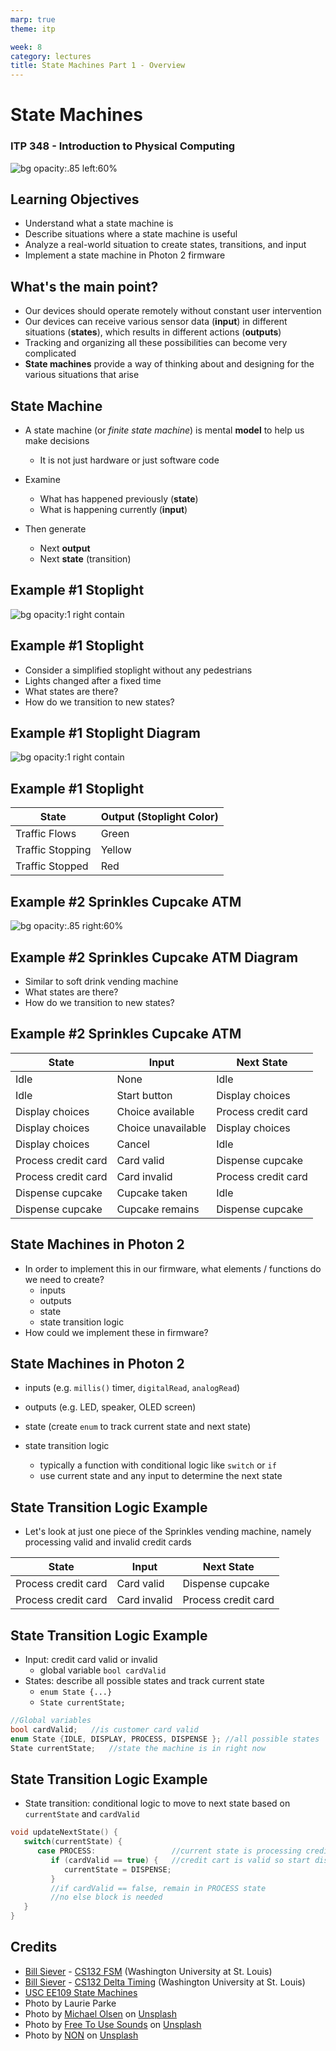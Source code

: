 ```yaml
---
marp: true
theme: itp

week: 8
category: lectures
title: State Machines Part 1 - Overview
---
```

<!-- headingDivider: 2 -->

# State Machines
### ITP 348 - Introduction to Physical Computing

![bg opacity:.85 left:60%](lecture_state_machines_overview.assets/image-20200303153612762.png)

## Learning Objectives
* Understand what a state machine is
* Describe situations where a state machine is useful
* Analyze a real-world situation to create states, transitions, and input
* Implement a state machine in Photon 2 firmware

## What's the main point?

* Our devices should operate remotely without constant user intervention
* Our devices can receive various sensor data (**input**) in different situations (**states**), which results in different actions (**outputs**)
* Tracking and organizing all these possibilities can become very complicated
* **State machines** provide a way of thinking about and designing for the various situations that arise

## State Machine

* A state machine (or *finite state machine*) is mental **model** to help us make decisions
  * It is not just hardware or just software code
* Examine
  * What has happened previously (**state**)
  * What is happening currently (**input**)

* Then generate
  * Next **output**
  * Next **state** (transition)

## Example #1 Stoplight
![bg opacity:1 right contain](lecture_state_machines_overview.assets/stoplight.jpg)


## Example #1 Stoplight

* Consider a simplified stoplight without any pedestrians
* Lights changed after a fixed time
* What states are there?
* How do we transition to new states?

## Example #1 Stoplight Diagram
![bg opacity:1 right contain](lecture_state_machines_overview.assets/simple_stop_light_state_diagram.png)

<!-- draw state diagram
-->

## Example #1 Stoplight

| State            | Output (Stoplight Color) |
| ---------------- | ------------------------ |
| Traffic Flows    | Green                    |
| Traffic Stopping | Yellow                   |
| Traffic Stopped  | Red                      |

## Example #2 Sprinkles Cupcake ATM 
![bg opacity:.85 right:60%](lecture_state_machines_overview.assets/image-20200303153612762-1614475019108.png)

<!--
<img src="lecture_finite_state_machines.assets/image-20200303153612762.png" alt="image-20200303153612762" style="width:800px;" />
-->

<!-- draw state diagram
idle +start+ display 
display +select+ process
display -cancel- idle
display |selection empty| display 
process +credit card valid+ dispense
process |credit card valid| process
dispense |cupcake remains| dispense
dispense +cupcake taken| idle
-->

## Example #2 Sprinkles Cupcake ATM Diagram
* Similar to soft drink vending machine
* What states are there?
* How do we transition to new states?

## Example #2 Sprinkles Cupcake ATM

| State               | Input              | Next State          |
| ------------------- | ------------------ | ------------------- |
| Idle                | None               | Idle                |
| Idle                | Start button       | Display choices     |
| Display choices     | Choice available   | Process credit card |
| Display choices     | Choice unavailable | Display choices     |
| Display choices     | Cancel             | Idle                |
| Process credit card | Card valid         | Dispense cupcake    |
| Process credit card | Card invalid       | Process credit card |
| Dispense cupcake    | Cupcake taken      | Idle                |
| Dispense cupcake    | Cupcake remains    | Dispense cupcake    |


## State Machines in Photon 2

* In order to implement this in our firmware, what elements / functions do we need to create?
  * inputs 
  * outputs
  * state 
  * state transition logic 
* How could we implement these in firmware?


## State Machines in Photon 2

* inputs (e.g. `millis()` timer, `digitalRead`, `analogRead`)

* outputs (e.g. LED, speaker, OLED screen)

* state (create `enum` to track current state and next state)

* state transition logic
  * typically a function with conditional logic like `switch` or `if`
  * use current state and any input to determine the next state 

## State Transition Logic Example
* Let's look at just one piece of the Sprinkles vending machine, namely processing valid and invalid credit cards

| State               | Input        | Next State          |
| ------------------- | ------------ | ------------------- |
| Process credit card | Card valid   | Dispense cupcake    |
| Process credit card | Card invalid | Process credit card |

## State Transition Logic Example
* Input: credit card valid or invalid
  * global variable `bool cardValid`
* States: describe all possible states and track current state
  * `enum State {...}`
  * `State currentState;`
```c++
//Global variables
bool cardValid;   //is customer card valid
enum State {IDLE, DISPLAY, PROCESS, DISPENSE }; //all possible states
State currentState;   //state the machine is in right now 
```

## State Transition Logic Example
* State transition: conditional logic to move to next state based on `currentState` and `cardValid`
```c++
void updateNextState() {
   switch(currentState) { 
      case PROCESS:                 //current state is processing credit card
         if (cardValid == true) {   //credit cart is valid so start dispensing
            currentState = DISPENSE;
         }
         //if cardValid == false, remain in PROCESS state
         //no else block is needed
   }
}
```



## Credits

* [Bill Siever](http://siever.info) - [CS132 FSM](http://siever.info/cse132/guides/intro-to-FSMs.html)  (Washington University at St. Louis) 
* [Bill Siever](http://siever.info) - [CS132 Delta Timing](http://siever.info/cse132/weeks/3/)  (Washington University at St. Louis) 
* [USC EE109 State Machines](http://bits.usc.edu/files/ee109/)
* Photo by Laurie Parke
* Photo by [Michael Olsen](https://unsplash.com/@mganeolsen)</a> on [Unsplash](https://unsplash.com/)
* Photo by [Free To Use Sounds](https://unsplash.com/@freetousesoundscom?utm_source=unsplash&utm_medium=referral&utm_content=creditCopyText) on [Unsplash](https://unsplash.com/?utm_source=unsplash&utm_medium=referral&utm_content=creditCopyText)
* Photo by [NON](https://unsplash.com/@non_creation?utm_source=unsplash&utm_medium=referral&utm_content=creditCopyText) on [Unsplash](https://unsplash.com/?utm_source=unsplash&utm_medium=referral&utm_content=creditCopyText)
